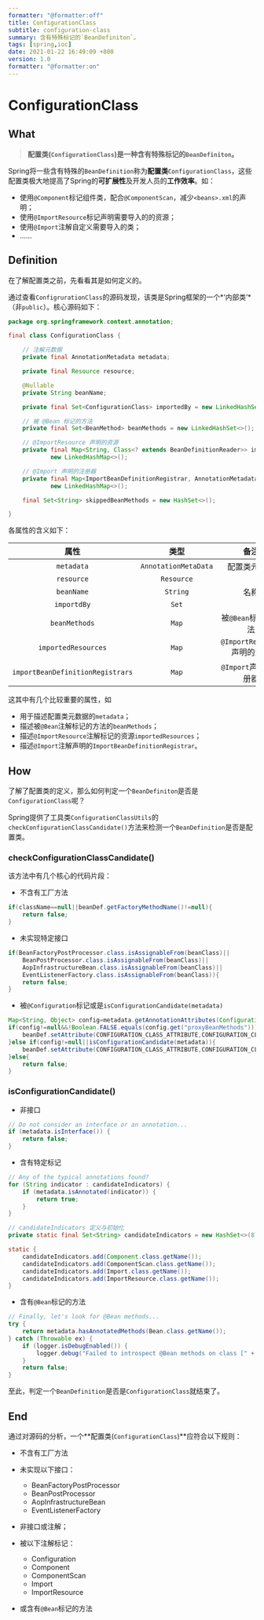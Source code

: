 ```yaml
---
formatter: "@formatter:off"
title: ConfigurationClass
subtitle: configuration-class 
summary: 含有特殊标记的`BeanDefiniton`。
tags: [spring,ioc] 
date: 2021-01-22 16:49:09 +800 
version: 1.0
formatter: "@formatter:on"
---
```


# ConfigurationClass

## What

> **配置类(`ConfigurationClass`)是一种含有特殊标记的`BeanDefiniton`。**

Spring将一些含有特殊的`BeanDefinition`称为**配置类**`ConfigurationClass`，这些配置类极大地提高了Spring的**可扩展性**及开发人员的**工作效率**。如：

* 使用`@Component`标记组件类，配合`@ComponentScan`，减少`<beans>.xml`的声明；
* 使用`@ImportResource`标记声明需要导入的的资源；
* 使用`@Import`注解自定义需要导入的类；
* ……



## Definition

在了解配置类之前，先看看其是如何定义的。

通过查看`ConfigrurationClass`的源码发现，该类是Spring框架的一个*‘内部类’*（非`public`）。核心源码如下：

```java
package org.springframework.context.annotation;

final class ConfigurationClass {

    // 注解元数据
    private final AnnotationMetadata metadata;

    private final Resource resource;

    @Nullable
    private String beanName;

    private final Set<ConfigurationClass> importedBy = new LinkedHashSet<>(1);

    // 被 @Bean 标记的方法
    private final Set<BeanMethod> beanMethods = new LinkedHashSet<>();

    // @ImportResource 声明的资源
    private final Map<String, Class<? extends BeanDefinitionReader>> importedResources =
            new LinkedHashMap<>();

    // @Import 声明的注册器
    private final Map<ImportBeanDefinitionRegistrar, AnnotationMetadata> importBeanDefinitionRegistrars =
            new LinkedHashMap<>();

    final Set<String> skippedBeanMethods = new HashSet<>();

}
```

各属性的含义如下：

|               属性               |         类型         |            备注             |
| :------------------------------: | :------------------: | :-------------------------: |
|            `metadata`            | `AnnotationMetaData` |        配置类元数据         |
|            `resource`            |      `Resource`      |                             |
|            `beanName`            |       `String`       |            名称             |
|           `importdBy`            |        `Set`         |                             |
|          `beanMethods`           |        `Map`         |     被`@Bean`标记的方法     |
|       `importedResources`        |        `Map`         | `@ImportResource`声明的资源 |
| `importBeanDefinitionRegistrars` |        `Map`         |    `@Import`声明的注册器    |

这其中有几个比较重要的属性，如

* 用于描述配置类元数据的`metadata`；
* 描述被`@Bean`注解标记的方法的`beanMethods`；
* 描述`@ImportResource`注解标记的资源`importedResources`；
* 描述`@Import`注解声明的`ImportBeanDefinitionRegistrar`。

## How

了解了配置类的定义，那么如何判定一个`BeanDefiniton`是否是`ConfigurationClass`呢？

Spring提供了工具类`ConfigurationClassUtils`的`checkConfigurationClassCandidate()`方法来检测一个`BeanDefinition`是否是配置类。

### checkConfigurationClassCandidate()

该方法中有几个核心的代码片段：

* 不含有工厂方法

```java
if(className==null||beanDef.getFactoryMethodName()!=null){
    return false;
}
```

* 未实现特定接口

```java
if(BeanFactoryPostProcessor.class.isAssignableFrom(beanClass)||
    BeanPostProcessor.class.isAssignableFrom(beanClass)||
    AopInfrastructureBean.class.isAssignableFrom(beanClass)||
    EventListenerFactory.class.isAssignableFrom(beanClass)){
    return false;
}
```

* 被`@Configuration`标记或是`isConfigurationCandidate(metadata)`

```java
Map<String, Object> config=metadata.getAnnotationAttributes(Configuration.class.getName());
if(config!=null&&!Boolean.FALSE.equals(config.get("proxyBeanMethods"))){
    beanDef.setAttribute(CONFIGURATION_CLASS_ATTRIBUTE,CONFIGURATION_CLASS_FULL);
}else if(config!=null||isConfigurationCandidate(metadata)){
    beanDef.setAttribute(CONFIGURATION_CLASS_ATTRIBUTE,CONFIGURATION_CLASS_LITE);
}else{
    return false;
}
```

### isConfigurationCandidate()

* 非接口

```java
// Do not consider an interface or an annotation...
if (metadata.isInterface()) {
	return false;
}
```

* 含有特定标记

```java
// Any of the typical annotations found?
for (String indicator : candidateIndicators) {
	if (metadata.isAnnotated(indicator)) {
		return true;
	}
}

// candidateIndicators 定义与初始化
private static final Set<String> candidateIndicators = new HashSet<>(8);

static {
	candidateIndicators.add(Component.class.getName());
	candidateIndicators.add(ComponentScan.class.getName());
	candidateIndicators.add(Import.class.getName());
	candidateIndicators.add(ImportResource.class.getName());
}
```

* 含有`@Bean`标记的方法

```java
// Finally, let's look for @Bean methods...
try {
    return metadata.hasAnnotatedMethods(Bean.class.getName());
} catch (Throwable ex) {
    if (logger.isDebugEnabled()) {
        logger.debug("Failed to introspect @Bean methods on class [" + metadata.getClassName() + "]: " + ex);
    }
    return false;
}
```

至此，判定一个`BeanDefinition`是否是`ConfigurationClass`就结束了。

## End

通过对源码的分析，一个**配置类(`ConfigurationClass`)**应符合以下规则：

* 不含有工厂方法
* 未实现以下接口：
  * BeanFactoryPostProcessor
  * BeanPostProcessor
  * AopInfrastructureBean
  * EventListenerFactory
* 非接口或注解；
* 被以下注解标记：
  * Configuration
  * Component
  * ComponentScan
  * Import
  * ImportResource

* 或含有`@Bean`标记的方法
